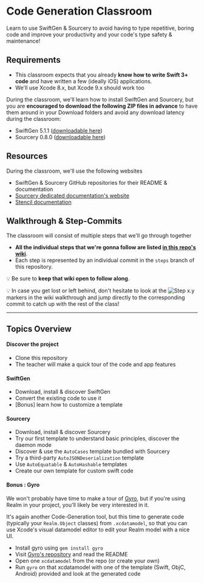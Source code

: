 # Code Generation Classroom

Learn to use SwiftGen & Sourcery to avoid having to type repetitive, boring code and improve your productivity and your code's type safety & maintenance!

## Requirements

* This classroom expects that you already **know how to write Swift 3+ code** and have written a few (ideally iOS) applications.
* We'll use Xcode 8.x, but Xcode 9.x should work too

During the classroom, we'll learn how to install SwiftGen and Sourcery, but you are **encouraged to download the following ZIP files in advance** to have them around in your Download folders and avoid any download latency during the classroom:

* SwiftGen 5.1.1 ([downloadable here](https://github.com/SwiftGen/SwiftGen/releases/latest))
* Sourcery 0.8.0 ([downloadable here](https://github.com/krzysztofzablocki/Sourcery/releases/latest))

## Resources

During the classroom, we'll use the following websites

* SwiftGen & Sourcery GitHub repositories for their README & documentation
* [Sourcery dedicated documentation's website](https://cdn.rawgit.com/krzysztofzablocki/Sourcery/master/docs/index.html)
* [Stencil documentation](http://stencil.fuller.li/en/latest/builtins.html)

## Walkthrough & Step-Commits

The classroom will consist of multiple steps that we'll go through together

* **All the individual steps that we're gonna follow are listed [in this repo's wiki](https://github.com/FrenchKit/Mastering-code-generation-Classroom/wiki)**.
* Each step is represented by an individual commit in the `steps` branch of this repository.

💡 Be sure to **keep that wiki open to follow along**.

💡 In case you get lost or left behind, don't hesitate to look at the ![Step x.y](https://img.shields.io/badge/Step-x.y-blue.svg) markers in the wiki walkthrough and jump directly to the corresponding commit to catch up with the rest of the class!

---

## Topics Overview

#### Discover the project

* Clone this repository
* The teacher will make a quick tour of the code and app features

#### SwiftGen

* Download, install & discover SwiftGen
* Convert the existing code to use it
* [Bonus] learn how to customize a template

#### Sourcery

* Download, install & discover Sourcery
* Try our first template to understand basic principles, discover the daemon mode
* Discover & use the `AutoCases` template bundled with Sourcery
* Try a third-party `AutoJSONDeserialization` template
* Use `AutoEquatable` & `AutoHashable` templates
* Create our own template for custom swift code

#### Bonus : Gyro

We won't probably have time to make a tour of [Gyro](https://github.com/NijiDigital/gyro), but if you're using Realm in your project, you'll likely be very interested in it.

It's again another Code-Generation tool, but this time to generate code (typically your `Realm.Object` classes) from `.xcdatamodel`, so that you can use Xcode's visual datamodel editor to edit your Realm model with a nice UI.

* Install gyro using `gem install gyro`
* Visit [Gyro's repository](https://github.com/NijiDigital/gyro) and read the README
* Open one `xcdatamodel` from the repo (or create your own)
* Run `gyro` on that xcdatamodel with one of the template (Swift, ObjC, Android) provided and look at the generated code
